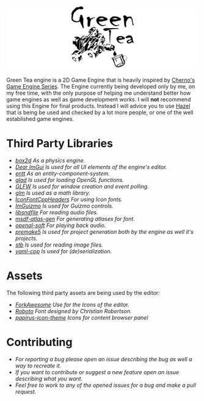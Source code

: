 ![Green Tea Engine](images/greenteagit.png)

  Green Tea engine is a 2D Game Engine that is heavily inspired by [Cherno's](https://thecherno.com/) [Game Engine Series](https://youtube.com/playlist?list=PLlrATfBNZ98dC-V-N3m0Go4deliWHPFwT). The Engine currently being developed only by me, on my free time, with the only purpose of helping me understand better how game engines as well as game development works. I will **not** recommend using this Engine for final products. Instead I will advice you to use [Hazel](https://github.com/TheCherno/Hazel) that is being be used and checked by a lot more people, or one of the well established game engines.

# Third Party Libraries

  * _[box2d](https://box2d.org/) As a physics engine._
  * _[Dear ImGui](https://github.com/ocornut/imgui) Is used for all UI elements of the engine's editor._
  * _[entt](https://github.com/skypjack/entt) As an entity-component-system._
  * _[glad](https://glad.dav1d.de/) Is used for loading OpenGL functions._
  * _[GLFW](https://github.com/glfw/glfw) Is used for window creation and event polling._
  * _[glm](https://github.com/g-truc/glm) Is used as a math library._
  * _[IconFontCppHeaders](https://github.com/juliettef/IconFontCppHeaders) For using Icon fonts._
  * _[ImGuizmo](https://github.com/CedricGuillemet/ImGuizmo) Is used for Guizmo controls._
  * _[libsndfile](https://github.com/libsndfile/libsndfile) For reading audio files._
  * _[msdf-atlas-gen](https://github.com/Chlumsky/msdf-atlas-gen) For generating atlases for font._
  * _[openal-soft](https://github.com/kcat/openal-soft) For playing back audio._
  * _[premake5](https://github.com/premake/premake-core) Is used for project generation both by the engine as well it's projects._
  * _[stb](https://github.com/nothings/stb) Is used for reading image files._
  * _[yaml-cpp](https://github.com/jbeder/yaml-cpp) Is used for (de)serialization._
  
# Assets

The following third party assets are being used by the editor:

  * _[ForkAwesome](https://forkaweso.me/Fork-Awesome/) Use for the Icons of the editor._
  * _[Roboto](https://fonts.google.com/specimen/Roboto) Font designed by Christian Robertson._
  * _[papirus-icon-theme](https://github.com/PapirusDevelopmentTeam/papirus-icon-theme) Icons for content browser panel_

# Contributing
  * _For reporting a bug please open an issue describing the bug as well a way to recreate it._
  * _If you want to contribute or suggest a new feature open an issue describing what you want._
  * _Feel free to work to any of the opened issues for a bug and make a pull request._
